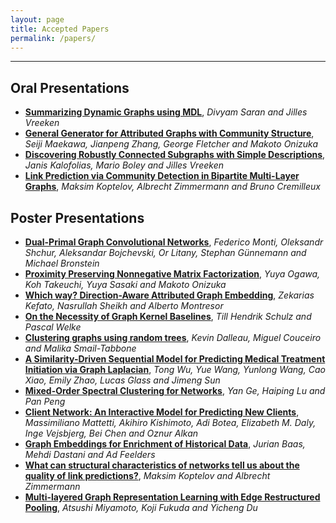 ```yaml
---
layout: page
title: Accepted Papers
permalink: /papers/
---
```

---
## Oral Presentations
* [__Summarizing Dynamic Graphs using MDL__]({{site.baseurl}}GEM2019_paper_13.pdf), _Divyam Saran and Jilles Vreeken_
* [__General Generator for Attributed Graphs with Community Structure__]({{site.baseurl}}GEM2019_paper_15.pdf), _Seiji Maekawa, Jianpeng Zhang, George Fletcher and Makoto Onizuka_
* [__Discovering Robustly Connected Subgraphs with Simple Descriptions__]({{site.baseurl}}GEM2019_paper_21.pdf), _Janis Kalofolias, Mario Boley and Jilles Vreeken_
* [__Link Prediction via Community Detection in Bipartite Multi-Layer Graphs__]({{site.baseurl}}GEM2019_paper_12.pdf), _Maksim Koptelov, Albrecht Zimmermann and Bruno Cremilleux_

## Poster Presentations
* [__Dual-Primal Graph Convolutional Networks__]({{site.baseurl}}GEM2019_paper_1.pdf), _Federico Monti, Oleksandr Shchur, Aleksandar Bojchevski, Or Litany, Stephan Günnemann and Michael Bronstein_
* [__Proximity Preserving Nonnegative Matrix Factorization__]({{site.baseurl}}GEM2019_paper_8.pdf), _Yuya Ogawa, Koh Takeuchi, Yuya Sasaki and Makoto Onizuka_
* [__Which way? Direction-Aware Attributed Graph Embedding__]({{site.baseurl}}GEM2019_paper_9.pdf), _Zekarias Kefato, Nasrullah Sheikh and Alberto Montresor_
* [__On the Necessity of Graph Kernel Baselines__]({{site.baseurl}}GEM2019_paper_17.pdf), _Till Hendrik Schulz and Pascal Welke_
* [__Clustering graphs using random trees__]({{site.baseurl}}GEM2019_paper_18.pdf), _Kevin Dalleau, Miguel Couceiro and Malika Smail-Tabbone_
* [__A Similarity-Driven Sequential Model for Predicting Medical Treatment Initiation via Graph Laplacian__]({{site.baseurl}}GEM2019_paper_4.pdf), _Tong Wu, Yue Wang, Yunlong Wang, Cao Xiao, Emily Zhao, Lucas Glass and Jimeng Sun_
* [__Mixed-Order Spectral Clustering for Networks__]({{site.baseurl}}GEM2019_paper_2.pdf), _Yan Ge, Haiping Lu and Pan Peng_
* [__Client Network: An Interactive Model for Predicting New Clients__]({{site.baseurl}}GEM2019_paper_6.pdf), _Massimiliano Mattetti, Akihiro Kishimoto, Adi Botea, Elizabeth M. Daly, Inge Vejsbjerg, Bei Chen and Oznur Alkan_
* [__Graph Embeddings for Enrichment of Historical Data__]({{site.baseurl}}GEM2019_paper_16.pdf), _Jurian Baas, Mehdi Dastani and Ad Feelders_
* [__What can structural characteristics of networks tell us about the quality of link predictions?__]({{site.baseurl}}GEM2019_paper_19.pdf), _Maksim Koptelov and Albrecht Zimmermann_
* [__Multi-layered Graph Representation Learning with Edge Restructured Pooling__]({{site.baseurl}}GEM2019_paper_14.pdf), _Atsushi Miyamoto, Koji Fukuda and Yicheng Du_
